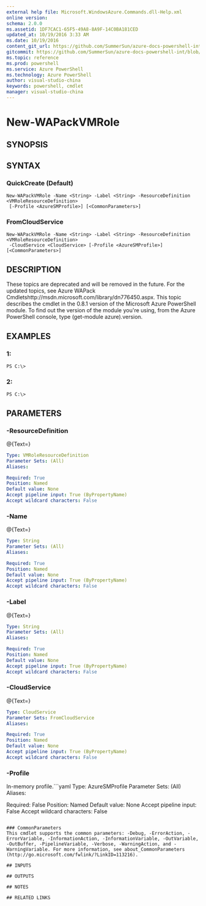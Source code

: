 ```yaml
---
external help file: Microsoft.WindowsAzure.Commands.dll-Help.xml
online version: 
schema: 2.0.0
ms.assetid: 1DF7CAC1-65F5-49A8-8A9F-14C0BA181CED
updated_at: 10/19/2016 3:33 AM
ms.date: 10/19/2016
content_git_url: https://github.com/SummerSun/azure-docs-powershell-int/blob/master/azureps-cmdlets-docs/ServiceManagement/Azure.Compute/v2.1.0/New-WAPackVMRole.md
gitcommit: https://github.com/SummerSun/azure-docs-powershell-int/blob/c0d1e448da01261236e9ece01ca5c2a98effbf31/azureps-cmdlets-docs/ServiceManagement/Azure.Compute/v2.1.0/New-WAPackVMRole.md
ms.topic: reference
ms.prod: powershell
ms.service: Azure PowerShell
ms.technology: Azure PowerShell
author: visual-studio-china
keywords: powershell, cmdlet
manager: visual-studio-china
---
```


# New-WAPackVMRole

## SYNOPSIS

## SYNTAX

### QuickCreate (Default)
```
New-WAPackVMRole -Name <String> -Label <String> -ResourceDefinition <VMRoleResourceDefinition>
 [-Profile <AzureSMProfile>] [<CommonParameters>]
```

### FromCloudService
```
New-WAPackVMRole -Name <String> -Label <String> -ResourceDefinition <VMRoleResourceDefinition>
 -CloudService <CloudService> [-Profile <AzureSMProfile>] [<CommonParameters>]
```

## DESCRIPTION
These topics are deprecated and will be removed in the future.
For the updated topics, see  Azure WAPack Cmdletshttp://msdn.microsoft.com/library/dn776450.aspx.
This topic describes the cmdlet in the 0.8.1 version of the Microsoft Azure PowerShell module.
To find out the version of the module you're using, from the Azure PowerShell console, type (get-module azure).version.

## EXAMPLES

### 1:
```
PS C:\>
```

### 2:
```
PS C:\>
```

## PARAMETERS

### -ResourceDefinition
@{Text=}

```yaml
Type: VMRoleResourceDefinition
Parameter Sets: (All)
Aliases: 

Required: True
Position: Named
Default value: None
Accept pipeline input: True (ByPropertyName)
Accept wildcard characters: False
```

### -Name
@{Text=}

```yaml
Type: String
Parameter Sets: (All)
Aliases: 

Required: True
Position: Named
Default value: None
Accept pipeline input: True (ByPropertyName)
Accept wildcard characters: False
```

### -Label
@{Text=}

```yaml
Type: String
Parameter Sets: (All)
Aliases: 

Required: True
Position: Named
Default value: None
Accept pipeline input: True (ByPropertyName)
Accept wildcard characters: False
```

### -CloudService
@{Text=}

```yaml
Type: CloudService
Parameter Sets: FromCloudService
Aliases: 

Required: True
Position: Named
Default value: None
Accept pipeline input: True (ByPropertyName)
Accept wildcard characters: False
```

### -Profile
In-memory profile.```yaml
Type: AzureSMProfile
Parameter Sets: (All)
Aliases: 

Required: False
Position: Named
Default value: None
Accept pipeline input: False
Accept wildcard characters: False
```

### CommonParameters
This cmdlet supports the common parameters: -Debug, -ErrorAction, -ErrorVariable, -InformationAction, -InformationVariable, -OutVariable, -OutBuffer, -PipelineVariable, -Verbose, -WarningAction, and -WarningVariable. For more information, see about_CommonParameters (http://go.microsoft.com/fwlink/?LinkID=113216).

## INPUTS

## OUTPUTS

## NOTES

## RELATED LINKS



